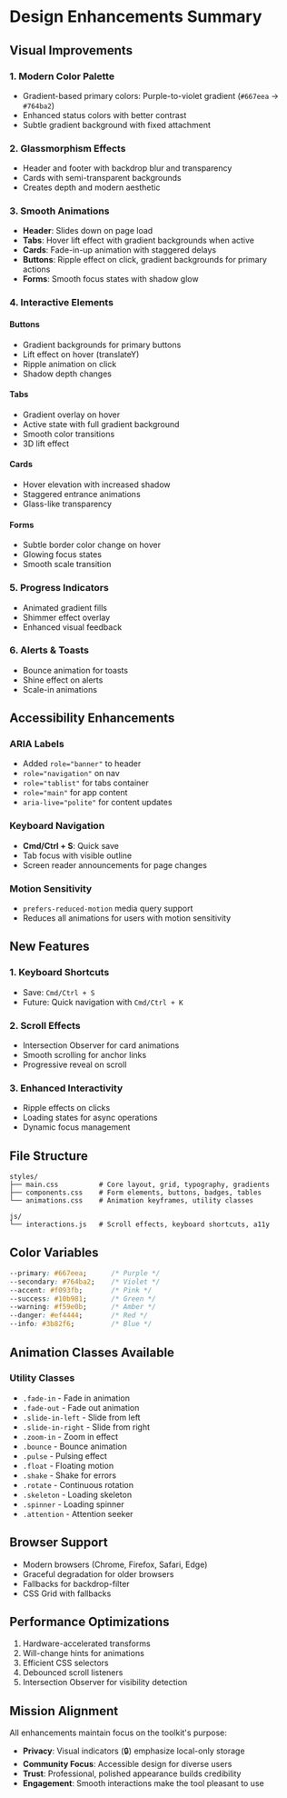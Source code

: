 # Design Enhancements Summary

## Visual Improvements

### 1. **Modern Color Palette**
- Gradient-based primary colors: Purple-to-violet gradient (`#667eea` → `#764ba2`)
- Enhanced status colors with better contrast
- Subtle gradient background with fixed attachment

### 2. **Glassmorphism Effects**
- Header and footer with backdrop blur and transparency
- Cards with semi-transparent backgrounds
- Creates depth and modern aesthetic

### 3. **Smooth Animations**
- **Header**: Slides down on page load
- **Tabs**: Hover lift effect with gradient backgrounds when active
- **Cards**: Fade-in-up animation with staggered delays
- **Buttons**: Ripple effect on click, gradient backgrounds for primary actions
- **Forms**: Smooth focus states with shadow glow

### 4. **Interactive Elements**

#### Buttons
- Gradient backgrounds for primary buttons
- Lift effect on hover (translateY)
- Ripple animation on click
- Shadow depth changes

#### Tabs
- Gradient overlay on hover
- Active state with full gradient background
- Smooth color transitions
- 3D lift effect

#### Cards
- Hover elevation with increased shadow
- Staggered entrance animations
- Glass-like transparency

#### Forms
- Subtle border color change on hover
- Glowing focus states
- Smooth scale transition

### 5. **Progress Indicators**
- Animated gradient fills
- Shimmer effect overlay
- Enhanced visual feedback

### 6. **Alerts & Toasts**
- Bounce animation for toasts
- Shine effect on alerts
- Scale-in animations

## Accessibility Enhancements

### ARIA Labels
- Added `role="banner"` to header
- `role="navigation"` on nav
- `role="tablist"` for tabs container
- `role="main"` for app content
- `aria-live="polite"` for content updates

### Keyboard Navigation
- **Cmd/Ctrl + S**: Quick save
- Tab focus with visible outline
- Screen reader announcements for page changes

### Motion Sensitivity
- `prefers-reduced-motion` media query support
- Reduces all animations for users with motion sensitivity

## New Features

### 1. **Keyboard Shortcuts**
- Save: `Cmd/Ctrl + S`
- Future: Quick navigation with `Cmd/Ctrl + K`

### 2. **Scroll Effects**
- Intersection Observer for card animations
- Smooth scrolling for anchor links
- Progressive reveal on scroll

### 3. **Enhanced Interactivity**
- Ripple effects on clicks
- Loading states for async operations
- Dynamic focus management

## File Structure

```
styles/
├── main.css          # Core layout, grid, typography, gradients
├── components.css    # Form elements, buttons, badges, tables
└── animations.css    # Animation keyframes, utility classes

js/
└── interactions.js   # Scroll effects, keyboard shortcuts, a11y
```

## Color Variables

```css
--primary: #667eea;      /* Purple */
--secondary: #764ba2;    /* Violet */
--accent: #f093fb;       /* Pink */
--success: #10b981;      /* Green */
--warning: #f59e0b;      /* Amber */
--danger: #ef4444;       /* Red */
--info: #3b82f6;         /* Blue */
```

## Animation Classes Available

### Utility Classes
- `.fade-in` - Fade in animation
- `.fade-out` - Fade out animation
- `.slide-in-left` - Slide from left
- `.slide-in-right` - Slide from right
- `.zoom-in` - Zoom in effect
- `.bounce` - Bounce animation
- `.pulse` - Pulsing effect
- `.float` - Floating motion
- `.shake` - Shake for errors
- `.rotate` - Continuous rotation
- `.skeleton` - Loading skeleton
- `.spinner` - Loading spinner
- `.attention` - Attention seeker

## Browser Support

- Modern browsers (Chrome, Firefox, Safari, Edge)
- Graceful degradation for older browsers
- Fallbacks for backdrop-filter
- CSS Grid with fallbacks

## Performance Optimizations

1. Hardware-accelerated transforms
2. Will-change hints for animations
3. Efficient CSS selectors
4. Debounced scroll listeners
5. Intersection Observer for visibility detection

## Mission Alignment

All enhancements maintain focus on the toolkit's purpose:
- **Privacy**: Visual indicators (🔒) emphasize local-only storage
- **Community Focus**: Accessible design for diverse users
- **Trust**: Professional, polished appearance builds credibility
- **Engagement**: Smooth interactions make the tool pleasant to use
